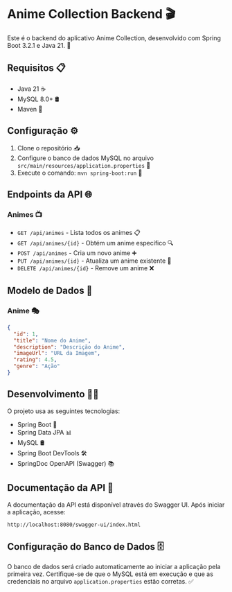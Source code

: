 # Anime Collection Backend 🎬

Este é o backend do aplicativo Anime Collection, desenvolvido com Spring Boot 3.2.1 e Java 21. 🚀

## Requisitos 📋

- Java 21 ☕
- MySQL 8.0+ 🛢️
- Maven 🔧

## Configuração ⚙️

1. Clone o repositório 📥
2. Configure o banco de dados MySQL no arquivo `src/main/resources/application.properties` 📝
3. Execute o comando: `mvn spring-boot:run` 🏃

## Endpoints da API 🌐

### Animes 📺

- `GET /api/animes` - Lista todos os animes 📋
- `GET /api/animes/{id}` - Obtém um anime específico 🔍
- `POST /api/animes` - Cria um novo anime ➕
- `PUT /api/animes/{id}` - Atualiza um anime existente 🔄
- `DELETE /api/animes/{id}` - Remove um anime ❌

## Modelo de Dados 💾

### Anime 🎭

```json
{
  "id": 1,
  "title": "Nome do Anime",
  "description": "Descrição do Anime",
  "imageUrl": "URL da Imagem",
  "rating": 4.5,
  "genre": "Ação"
}
```

## Desenvolvimento 👨‍💻

O projeto usa as seguintes tecnologias:

- Spring Boot 🍃
- Spring Data JPA 📊
- MySQL 🛢️
- Spring Boot DevTools 🛠️
- SpringDoc OpenAPI (Swagger) 📚

## Documentação da API 📖

A documentação da API está disponível através do Swagger UI. Após iniciar a aplicação, acesse:

```
http://localhost:8080/swagger-ui/index.html
```

## Configuração do Banco de Dados 🗄️

O banco de dados será criado automaticamente ao iniciar a aplicação pela primeira vez. Certifique-se de que o MySQL está em execução e que as credenciais no arquivo `application.properties` estão corretas. ✅
